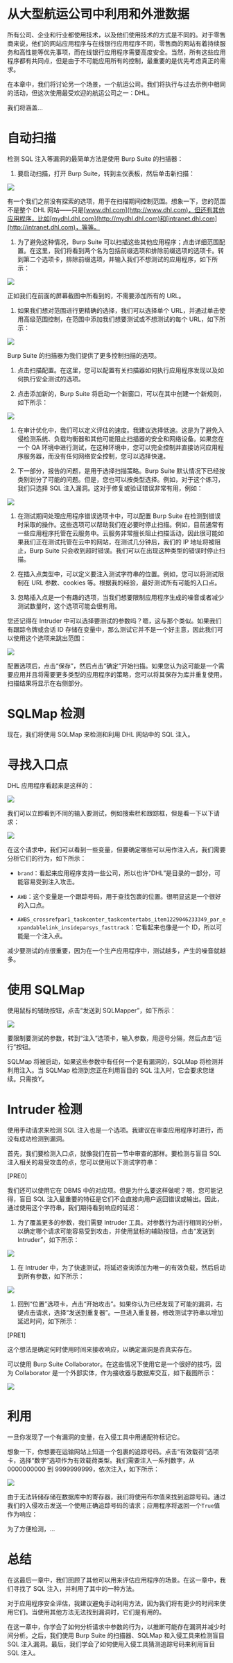# 从大型航运公司中利用和外泄数据

所有公司、企业和行业都使用技术，以及他们使用技术的方式是不同的。对于零售商来说，他们的网站应用程序与在线银行应用程序不同，零售商的网站有着持续服务和高性能等优先事项，而在线银行应用程序需要高度安全。当然，所有这些应用程序都有共同点，但是由于不可能应用所有的控制，最重要的是优先考虑真正的需求。

在本章中，我们将讨论另一个场景，一个航运公司。我们将执行与过去示例中相同的活动，但这次使用最受欢迎的航运公司之一：DHL。

我们将涵盖...

# 自动扫描

检测 SQL 注入等漏洞的最简单方法是使用 Burp Suite 的扫描器：

1.  要启动扫描，打开 Burp Suite，转到主仪表板，然后单击新扫描：

![](img/a5bf5de4-3054-4c13-96c6-ccd5b5821134.png)

有一个我们之前没有探索的选项，用于在扫描期间控制范围。想象一下，您的范围不是整个 DHL 网站——只是[www.dhl.com](http://www.dhl.com)，但还有其他应用程序，比如[mydhl.dhl.com](http://mydhl.dhl.com)和[intranet.dhl.com](http://intranet.dhl.com)，等等。

1.  为了避免这种情况，Burp Suite 可以扫描这些其他应用程序；点击详细范围配置。在这里，我们将看到两个名为包括前缀选项和排除前缀选项的选项卡。转到第二个选项卡，排除前缀选项，并输入我们不想测试的应用程序，如下所示：

![](img/27828ec0-db85-461d-a85d-f977eaf5e85d.png)

正如我们在前面的屏幕截图中所看到的，不需要添加所有的 URL。

1.  如果我们想对范围进行更精确的选择，我们可以选择单个 URL，并通过单击使用高级范围控制，在范围中添加我们想要测试或不想测试的每个 URL，如下所示：

![](img/423fc0e5-ba34-4295-bc19-79ae0274c648.png)

Burp Suite 的扫描器为我们提供了更多控制扫描的选项。

1.  点击扫描配置。在这里，您可以配置有关扫描器如何执行应用程序发现以及如何执行安全测试的选项。

1.  点击添加新的，Burp Suite 将启动一个新窗口，可以在其中创建一个新规则，如下所示：

![](img/39959ffd-2ca7-4918-9f4a-eb6d02cd6c04.png)

1.  在审计优化中，我们可以定义评估的速度。我建议选择低速。这是为了避免入侵检测系统、负载均衡器和其他可能阻止扫描器的安全和网络设备。如果您在一个 QA 环境中进行测试，在这种环境中，您可以完全控制并直接访问应用程序服务器，而没有任何网络安全控制，您可以选择快速。

1.  下一部分，报告的问题，是用于选择扫描策略。Burp Suite 默认情况下已经按类别划分了可能的问题。但是，您也可以按类型选择。例如，对于这个练习，我们只选择 SQL 注入漏洞。这对于修复或验证错误非常有用，例如：

![](img/6638210a-8da9-4588-8c81-468cf17a18b4.png)

1.  在测试期间处理应用程序错误选项卡中，可以配置 Burp Suite 在检测到错误时采取的操作。这些选项可以帮助我们在必要时停止扫描。例如，目前通常有一些应用程序托管在云服务中。云服务非常擅长阻止扫描活动，因此很可能如果我们正在测试托管在云中的网站，在测试几分钟后，我们的 IP 地址将被阻止，Burp Suite 只会收到超时错误。我们可以在出现这种类型的错误时停止扫描。

1.  在插入点类型中，可以定义要注入测试字符串的位置。例如，您可以将测试限制在 URL 参数、cookies 等。根据我的经验，最好测试所有可能的入口点。

1.  忽略插入点是一个有趣的选项，当我们想要限制应用程序生成的噪音或者减少测试数量时，这个选项可能会很有用。

您还记得在 Intruder 中可以选择要测试的参数吗？嗯，这与那个类似。如果我们有跟踪令牌或会话 ID 存储在变量中，那么测试它并不是一个好主意，因此我们可以使用这个选项来跳出范围：

![](img/c5f01202-9d19-4a93-8e83-de51f20a0438.png)

配置选项后，点击“保存”，然后点击“确定”开始扫描。如果您认为这可能是一个需要应用并且将需要更多类型的应用程序的策略，您可以将其保存为库并重复使用。扫描结果将显示在右侧部分。

# SQLMap 检测

现在，我们将使用 SQLMap 来检测和利用 DHL 网站中的 SQL 注入。

# 寻找入口点

DHL 应用程序看起来是这样的：

![](img/fc284b05-f4ed-440d-9892-f8dac76fb9ec.png)

我们可以立即看到不同的输入要测试，例如搜索栏和跟踪框，但是看一下以下请求：

![](img/60420cc8-e828-4d9a-b3d1-e39c80df46b0.png)

在这个请求中，我们可以看到一些变量，但要确定哪些可以用作注入点，我们需要分析它们的行为，如下所示：

+   `brand`：看起来应用程序支持一些公司，所以也许“DHL”是目录的一部分，可能容易受到注入攻击。

+   `AWB`：这个变量是一个跟踪号码，用于查找包裹的位置。很明显这是一个很好的入口点。

+   `AWBS_crossrefpar1_taskcenter_taskcentertabs_item1229046233349_par_expandablelink_insideparsys_fasttrack`：它看起来也像是一个 ID，所以可能是一个注入点。

减少要测试的点很重要，因为在一个生产应用程序中，测试越多，产生的噪音就越多。

# 使用 SQLMap

使用鼠标的辅助按钮，点击“发送到 SQLMapper”，如下所示：

![](img/764bd46d-e88c-480b-be1f-f68eb4a48a51.png)

要限制要测试的参数，转到“注入”选项卡，输入参数，用逗号分隔，然后点击“运行”按钮。

SQLMap 将被启动，如果这些参数中有任何一个是有漏洞的，SQLMap 将检测并利用注入。当 SQLMap 检测到您正在利用盲目的 SQL 注入时，它会要求您继续。只需按*Y*。

# Intruder 检测

使用手动请求来检测 SQL 注入也是一个选项。我建议在审查应用程序时进行，而没有成功检测到漏洞。

首先，我们要检测入口点，就像我们在前一节中审查的那样。要检测与盲目 SQL 注入相关的易受攻击的点，您可以使用以下测试字符串：

[PRE0]

我们还可以使用它在 DBMS 中的对应项。但是为什么要这样做呢？嗯，您可能记得，盲目 SQL 注入最重要的特征是它们不会直接向用户返回错误或输出。因此，通过使用这个字符串，我们期待看到响应的延迟：

1.  为了覆盖更多的参数，我们需要 Intruder 工具。对参数行为进行相同的分析，以确定哪个请求可能容易受到攻击，并使用鼠标的辅助按钮，点击“发送到 Intruder”，如下所示：

![](img/4f318829-40cd-4a1b-991e-8ed5d02a40ce.png)

1.  在 Intruder 中，为了快速测试，将延迟查询添加为唯一的有效负载，然后启动到所有参数，如下所示：

![](img/20e3a4d2-2931-41bb-9f26-fa5293f8e869.png)

1.  回到“位置”选项卡，点击“开始攻击”。如果你认为已经发现了可能的漏洞，右键点击请求，选择“发送到重复器”。一旦进入重复器，修改测试字符串以增加延迟时间，如下所示：

[PRE1]

这个想法是确定何时使用时间来接收响应，以确定漏洞是否真实存在。

可以使用 Burp Suite Collaborator。在这些情况下使用它是一个很好的技巧，因为 Collaborator 是一个外部实体，作为接收器与数据库交互，如下截图所示：

![](img/0520e5d1-2139-454c-9e9a-7bcd6c7a6cf6.png)

# 利用

一旦你发现了一个有漏洞的变量，在入侵工具中用通配符标记它。

想象一下，你想要在运输网站上知道一个包裹的追踪号码。点击“有效载荷”选项卡，选择“数字”选项作为有效载荷类型。我们需要注入一系列数字，从 0000000000 到 9999999999，依次注入，如下所示：

![](img/8a714039-80a1-4ffa-bc42-858978fd218f.png)

由于无法转储存储在数据库中的寄存器，我们将使用布尔值来找到追踪号码。通过我们的入侵攻击发送一个使用正确追踪号码的请求；应用程序将返回一个`True`值作为响应：

为了方便检测，...

# 总结

在这最后一章中，我们回顾了其他可以用来评估应用程序的场景。在这一章中，我们寻找了 SQL 注入，并利用了其中的一种方法。

对于应用程序安全评估，我建议避免手动利用方法，因为我们将有更少的时间来使用它们。当使用其他方法无法找到漏洞时，它们是有用的。

在这一章中，你学会了如何分析请求中参数的行为，以推断可能存在漏洞并减少时间分析。之后，我们使用 Burp Suite 的扫描器、SQLMap 和入侵工具来检测盲目 SQL 注入漏洞。最后，我们学会了如何使用入侵工具猜测追踪号码来利用盲目 SQL 注入。

